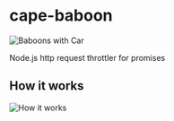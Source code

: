 # cape-baboon
![Baboons with Car](http://i.dailymail.co.uk/i/pix/2009/07/20/article-1200917-05C68C79000005DC-619_634x399.jpg)

Node.js http request throttler for promises

## How it works
![How it works](http://i.giphy.com/pFwRzOLfuGHok.gif)
